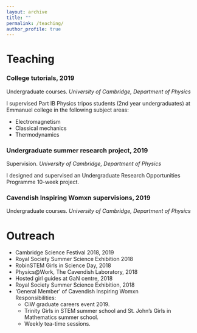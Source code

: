 ```yaml
---
layout: archive
title: ""
permalink: /teaching/
author_profile: true
---
```

  
Teaching
======

### College tutorials, 2019
Undergraduate courses. _University of Cambridge, Department of Physics_

I supervised Part IB Physics tripos students (2nd year undergraduates) at Emmanuel college in the following subject areas:
* Electromagnetism
* Classical mechanics
* Thermodynamics

### Undergraduate summer research project, 2019
Supervision. _University of Cambridge, Department of Physics_

I designed and supervised an Undergraduate Research Opportunities Programme 10-week project. 

### Cavendish Inspiring Womxn supervisions, 2019
Undergraduate courses. _University of Cambridge, Department of Physics_
 
Outreach
======

* Cambridge Science Festival 2018, 2019
* Royal Society Summer Science Exhibition 2018
* RobinSTEM Girls in Science Day, 2018
* Physics@Work, The Cavendish Laboratory, 2018
*	Hosted girl guides at GaN centre, 2018
*	Royal Society Summer Science Exhibition, 2018 
*	‘General Member’ of Cavendish Inspiring Womxn   
  Responsibilities:
    *	CiW graduate careers event 2019.
    *	Trinity Girls in STEM summer school and St. John’s Girls in Mathematics summer school.
    *	Weekly tea-time sessions.
